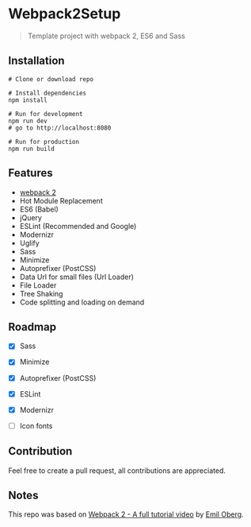 # Webpack2Setup
> Template project with webpack 2, ES6 and Sass


## Installation
```
# Clone or download repo

# Install dependencies
npm install

# Run for development
npm run dev
# go to http://localhost:8080

# Run for production
npm run build
```


## Features
- [webpack 2](https://webpack.js.org/)
- Hot Module Replacement
- ES6 (Babel)
- jQuery
- ESLint (Recommended and Google)
- Modernizr
- Uglify
- Sass
- Minimize
- Autoprefixer (PostCSS)
- Data Url for small files (Url Loader)
- File Loader
- Tree Shaking
- Code splitting and loading on demand


## Roadmap
- [x] Sass
- [x] Minimize
- [x] Autoprefixer (PostCSS)
- [x] ESLint
- [x] Modernizr
- [ ] Icon fonts


## Contribution
Feel free to create	a pull request, all contributions are appreciated.


## Notes
This repo was based on [Webpack 2 - A full tutorial video](https://www.youtube.com/watch?v=eWmkBNBTbMM) by [Emil Oberg](https://github.com/emiloberg).
